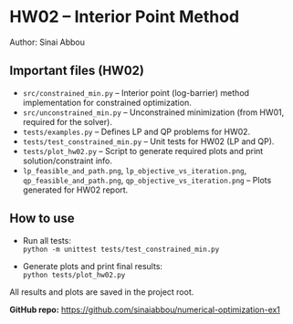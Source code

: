 # HW02 – Interior Point Method

Author: Sinai Abbou

## Important files (HW02)

- `src/constrained_min.py` – Interior point (log-barrier) method implementation for constrained optimization.
- `src/unconstrained_min.py` – Unconstrained minimization (from HW01, required for the solver).
- `tests/examples.py` – Defines LP and QP problems for HW02.
- `tests/test_constrained_min.py` – Unit tests for HW02 (LP and QP).
- `tests/plot_hw02.py` – Script to generate required plots and print solution/constraint info.
- `lp_feasible_and_path.png`, `lp_objective_vs_iteration.png`, `qp_feasible_and_path.png`, `qp_objective_vs_iteration.png` – Plots generated for HW02 report.

## How to use

- Run all tests:  
  `python -m unittest tests/test_constrained_min.py`

- Generate plots and print final results:  
  `python tests/plot_hw02.py`

All results and plots are saved in the project root.

**GitHub repo:** https://github.com/sinaiabbou/numerical-optimization-ex1
